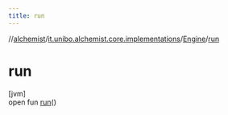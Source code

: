```yaml
---
title: run
---
```

//[alchemist](../../../index.html)/[it.unibo.alchemist.core.implementations](../index.html)/[Engine](index.html)/[run](run.html)



# run



[jvm]\
open fun [run](run.html)()




